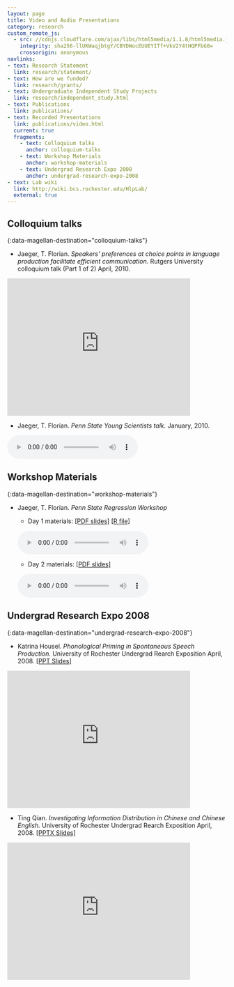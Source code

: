 ```yaml
---
layout: page
title: Video and Audio Presentations
category: research
custom_remote_js:
  - src: //cdnjs.cloudflare.com/ajax/libs/html5media/1.1.8/html5media.js
    integrity: sha256-llUKWaqjbtgY/CBYDWocEUUEYITf+VkV2Y4tHQPFbG0=
    crossorigin: anonymous
navlinks:
- text: Research Statement
  link: research/statement/
- text: How are we funded?
  link: research/grants/
- text: Undergraduate Independent Study Projects
  link: research/independent_study.html
- text: Publications
  link: publications/
- text: Recorded Presentations
  link: publications/video.html
  current: true
  fragments:
    - text: Colloquium talks
      anchor: colloquium-talks
    - text: Workshop Materials
      anchor: workshop-materials
    - text: Undergrad Research Expo 2008
      anchor: undergrad-research-expo-2008
- text: Lab wiki
  link: http://wiki.bcs.rochester.edu/HlpLab/
  external: true
---
```


## Colloquium talks
{:data-magellan-destination="colloquium-talks"}

  * Jaeger, T. Florian. *Speakers' preferences at choice points in language production facilitate efficient communication.* Rutgers University colloquium talk (Part 1 of 2) April, 2010.

  <div class="flex-video">
    <iframe width="420" height="315" src="https://www.youtube.com/embed/1fFkO7xV0SY" style="border: none;" allowfullscreen></iframe>
  </div>

  * Jaeger, T. Florian. *Penn State Young Scientists talk.* January, 2010.

  <audio src="/resources/recordedHLPtalks/Jaeger10-UID-PennStateCLS-Inaugural-Young-Scientist-Colloqium-Speaker.mp3" controls preload></audio>

## Workshop Materials
{:data-magellan-destination="workshop-materials"}

  * Jaeger, T. Florian. *Penn State Regression Workshop*
    * Day 1 materials: [[PDF slides]](/resources/recordedHLPtalks/PennStateRegression10/PennState-Day1.pdf) [[R file]](/resources/recordedHLPtalks/PennStateRegression10/Day1.R)

    <audio src="/resources/recordedHLPtalks/PennStateRegression10/Florian-Workshop-I.mp3" controls preload></audio>

    * Day 2 materials: [[PDF slides]](/resources/recordedHLPtalks/PennStateRegression10/PennState-Day2.pdf)

    <audio src="/resources/recordedHLPtalks/PennStateRegression10/Florian-Workshop-II.mp3" controls preload></audio>

## Undergrad Research Expo 2008
{:data-magellan-destination="undergrad-research-expo-2008"}

  * Katrina Housel. *Phonological Priming in Spontaneous Speech Production.* University of Rochester Undergrad Rearch Exposition April, 2008. [[PPT Slides]](/resources/recordedHLPtalks/URE08/KatrinaURE08.ppt)

  <div class="flex-video">
    <iframe width="420" height="315" src="https://www.youtube.com/embed/up-oIc0d0i8" style="border: none;" allowfullscreen></iframe>
  </div>

  * Ting Qian. *Investigating Information Distribution in Chinese and Chinese English.* University of Rochester Undergrad Rearch Exposition April, 2008.  [[PPTX Slides]](/resources/recordedHLPtalks/URE08/TingURE08.pptx)

  <div class="flex-video">
    <iframe width="420" height="315" src="https://www.youtube.com/embed/G28Bea6cRIo" style="border: none;" allowfullscreen></iframe>
  </div>
